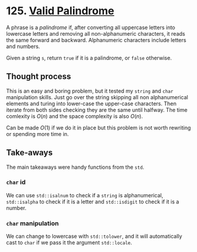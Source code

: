 # 125. [Valid Palindrome](https://leetcode.com/problems/valid-palindrome/)

A phrase is a *palindrome* if, after converting all uppercase letters into lowercase letters and removing all non-alphanumeric characters, it reads the same forward and backward. Alphanumeric characters include letters and numbers.

Given a string `s`, return `true` if it is a palindrome, or `false` otherwise.

## Thought process

This is an easy and boring problem, but it tested my `string` and `char` manipulation skills. Just go over the string skipping all non alphanumerical elements and turing into lower-case the upper-case characters. Then iterate from both sides checking they are the same until halfway. The time comlexity is $O(n)$ and the space complexity is also $O(n)$.

Can be made $O(1)$ if we do it in place but this problem is not worth rewriting or spending more time in.

## Take-aways

The main takeaways were handy functions from the `std`.

### `char` id

We can use `std::isalnum` to check if a `string` is alphanumerical, `std::isalpha` to check if it is a letter and `std::isdigit` to check if it is a number.

### `char` manipulation

We can change to lowercase with `std::tolower`, and it will automatically cast to `char` if we pass it the argument `std::locale`.